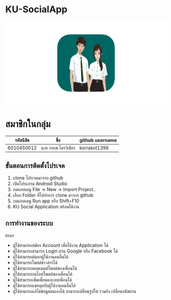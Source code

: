 # KU-SocialApp
![](https://github.com/korrakot1396/KU-SocialApp/blob/master/logo.png)
# สมาชิกในกลุ่ม
| รหัสนิสิต  | ชื่อ  | github username |
| ------------ | ------------ | ------------ | 
| 6010450012 | นาย กรกช ไตรวิเชียร | korrakot1396 |

## ขั้นตอนการติดตั้งโปรเจค
1. clone โปรเจคมาจาก github 
2. เปิดโปรแกรม Android Studio
3. กดแถบเมนู File -> New -> Import Project..
4. เลือก Folder ที่ได้ทำการ clone มาจาก github 
5. กดแถบเมนู Run app หรือ Shift+F10
6. KU Social Application พร้อมใช้งาน

## การทำงานของระบบ
`User` 
- ผู้ใช้สามารถสมัคร Account เพื่อใช้งาน Application ได้
- ผู้ใช้สามารถสามารถ Login ผ่าน Google หรือ Facebook ได้
- ผู้ใช้สามารถค้นหาผู้ใช้งานคนอื่นได้
- ผู้ใช้สามารถโพสต์ข่าวสารได้
- ผู้ใช้สามารถคอมเมนต์โพสต์ของเพื่อนได้
- ผู้ใช้สามารถกดไลท์โพสต์ของเพื่อนได้
- ผู้ใช้สามารถเพิ่มเพื่อนและลบเพื่อนได้
- ผู้ใช้สามารถแชทคุยกับผู้ใช้งานคนอื่นได้
- ผู้ใช้สามารถแก้ไขข้อมูลตนเองได้ สามารถเปลี่ยนรูปได้ รวมถึง เปลี่ยนรหัสผ่าน




